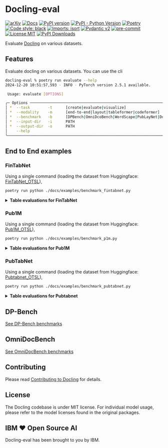 # Docling-eval


[![arXiv](https://img.shields.io/badge/arXiv-2408.09869-b31b1b.svg)](https://arxiv.org/abs/2408.09869)
[![Docs](https://img.shields.io/badge/docs-live-brightgreen)](https://ds4sd.github.io/docling/)
[![PyPI version](https://img.shields.io/pypi/v/docling)](https://pypi.org/project/docling/)
[![PyPI - Python Version](https://img.shields.io/pypi/pyversions/docling)](https://pypi.org/project/docling/)
[![Poetry](https://img.shields.io/endpoint?url=https://python-poetry.org/badge/v0.json)](https://python-poetry.org/)
[![Code style: black](https://img.shields.io/badge/code%20style-black-000000.svg)](https://github.com/psf/black)
[![Imports: isort](https://img.shields.io/badge/%20imports-isort-%231674b1?style=flat&labelColor=ef8336)](https://pycqa.github.io/isort/)
[![Pydantic v2](https://img.shields.io/endpoint?url=https://raw.githubusercontent.com/pydantic/pydantic/main/docs/badge/v2.json)](https://pydantic.dev)
[![pre-commit](https://img.shields.io/badge/pre--commit-enabled-brightgreen?logo=pre-commit&logoColor=white)](https://github.com/pre-commit/pre-commit)
[![License MIT](https://img.shields.io/github/license/DS4SD/docling)](https://opensource.org/licenses/MIT)
[![PyPI Downloads](https://static.pepy.tech/badge/docling/month)](https://pepy.tech/projects/docling)

Evaluate [Docling](https://github.com/DS4SD/docling) on various datasets.

## Features

Evaluate docling on various datasets. You can use the cli

```sh
docling-eval % poetry run evaluate --help
2024-12-20 10:51:57,593 - INFO - PyTorch version 2.5.1 available.

 Usage: evaluate [OPTIONS]

╭─ Options ───────────────────────────────────────────────────────────────────────────────────────────────────────────────────────────────────────────────────────────────────────────────────────────────────────────────────────────────────╮
│ *  --task        -t      [create|evaluate|visualize]                                                                Evaluation task [default: None] [required]                                                                              │
│ *  --modality    -m      [end-to-end|layout|tableformer|codeformer]                                                 Evaluation modality [default: None] [required]                                                                          │
│ *  --benchmark   -b      [DPBench|OmniDcoBench|WordScape|PubLayNet|DocLayNet|Pub1M|PubTabNet|FinTabNet|WikiTabNet]  Benchmark name [default: None] [required]                                                                               │
│ *  --input-dir   -i      PATH                                                                                       Input directory [default: None] [required]                                                                              │
│ *  --output-dir  -o      PATH                                                                                       Output directory [default: None] [required]                                                                             │
│    --help                                                                                                           Show this message and exit.                                                                                             │
╰─────────────────────────────────────────────────────────────────────────────────────────────────────────────────────────────────────────────────────────────────────────────────────────────────────────────────────────────────────────────╯
```

## End to End examples

### FinTabNet

Using a single command (loading the dataset from Huggingface: [FinTabNet_OTSL](https://huggingface.co/datasets/ds4sd/FinTabNet_OTSL)),

```sh
poetry run python ./docs/examples/benchmark_fintabnet.py
```

<details>
<summary><b>Table evaluations for FinTabNet</b></summary>
<br>

👉 Evaluate the dataset,

```sh
poetry run evaluate -t evaluate -m tableformer -b FinTabNet -i ./benchmarks/fintabnet-dataset/tableformer -o ./benchmarks/fintabnet-dataset/tableformer
```

👉 Visualise the dataset,

```sh
poetry run evaluate -t visualize -m tableformer -b FinTabNet -i ./benchmarks/fintabnet-dataset/tableformer -o ./benchmarks/fintabnet-dataset/tableformer
```

The final result (struct only here) can be visualised as,

|   x0<=TEDS |   TEDS<=x1 |   prob [%] |   acc [%] |   1-acc [%] |   total |
|------------|------------|------------|-----------|-------------|---------|
|       0    |       0.05 |        0   |       0   |       100   |       0 |
|       0.05 |       0.1  |        0   |       0   |       100   |       0 |
|       0.1  |       0.15 |        0   |       0   |       100   |       0 |
|       0.15 |       0.2  |        0.2 |       0   |       100   |       2 |
|       0.2  |       0.25 |        0   |       0.2 |        99.8 |       0 |
|       0.25 |       0.3  |        0   |       0.2 |        99.8 |       0 |
|       0.3  |       0.35 |        0   |       0.2 |        99.8 |       0 |
|       0.35 |       0.4  |        0   |       0.2 |        99.8 |       0 |
|       0.4  |       0.45 |        0   |       0.2 |        99.8 |       0 |
|       0.45 |       0.5  |        0   |       0.2 |        99.8 |       0 |
|       0.5  |       0.55 |        0.3 |       0.2 |        99.8 |       3 |
|       0.55 |       0.6  |        0.5 |       0.5 |        99.5 |       5 |
|       0.6  |       0.65 |        0.7 |       1   |        99   |       7 |
|       0.65 |       0.7  |        0.6 |       1.7 |        98.3 |       6 |
|       0.7  |       0.75 |        1.5 |       2.3 |        97.7 |      15 |
|       0.75 |       0.8  |        3.3 |       3.8 |        96.2 |      33 |
|       0.8  |       0.85 |       15.3 |       7.1 |        92.9 |     153 |
|       0.85 |       0.9  |       19   |      22.4 |        77.6 |     190 |
|       0.9  |       0.95 |       30.7 |      41.4 |        58.6 |     307 |
|       0.95 |       1    |       27.9 |      72.1 |        27.9 |     279 |
</details>

### Pub1M

Using a single command (loading the dataset from Huggingface: [Pub1M_OTSL](https://huggingface.co/datasets/ds4sd/Pub1M_OTSL)),

```sh
poetry run python ./docs/examples/benchmark_p1m.py
```

<details>
<summary><b>Table evaluations for Pub1M</b></summary>
<br>

👉 Evaluate the dataset,

```sh
poetry run evaluate -t evaluate -m tableformer -b Pub1M -i ./benchmarks/Pub1M-dataset/tableformer -o ./benchmarks/Pub1M-dataset/tableformer
```

👉 Visualise the dataset,

```sh
poetry run evaluate -t visualize -m tableformer -b Pub1M -i ./benchmarks/Pub1M-dataset/tableformer -o ./benchmarks/Pub1M-dataset/tableformer
```

|   x0<=TEDS |   TEDS<=x1 |   prob [%] |   acc [%] |   1-acc [%] |   total |
|------------|------------|------------|-----------|-------------|---------|
|       0    |       0.05 |        1.3 |       0   |       100   |      13 |
|       0.05 |       0.1  |        0.8 |       1.3 |        98.7 |       8 |
|       0.1  |       0.15 |        0.2 |       2.1 |        97.9 |       2 |
|       0.15 |       0.2  |        0.2 |       2.3 |        97.7 |       2 |
|       0.2  |       0.25 |        0   |       2.5 |        97.5 |       0 |
|       0.25 |       0.3  |        0   |       2.5 |        97.5 |       0 |
|       0.3  |       0.35 |        0.3 |       2.5 |        97.5 |       3 |
|       0.35 |       0.4  |        0   |       2.8 |        97.2 |       0 |
|       0.4  |       0.45 |        0.1 |       2.8 |        97.2 |       1 |
|       0.45 |       0.5  |        0.3 |       2.9 |        97.1 |       3 |
|       0.5  |       0.55 |        0.8 |       3.2 |        96.8 |       8 |
|       0.55 |       0.6  |        1.6 |       4   |        96   |      16 |
|       0.6  |       0.65 |        1.6 |       5.6 |        94.4 |      16 |
|       0.65 |       0.7  |        2.3 |       7.2 |        92.8 |      23 |
|       0.7  |       0.75 |        4.6 |       9.5 |        90.5 |      46 |
|       0.75 |       0.8  |       10.8 |      14.1 |        85.9 |     108 |
|       0.8  |       0.85 |       15.3 |      24.9 |        75.1 |     153 |
|       0.85 |       0.9  |       21.6 |      40.2 |        59.8 |     216 |
|       0.9  |       0.95 |       22.9 |      61.8 |        38.2 |     229 |
|       0.95 |       1    |       15.3 |      84.7 |        15.3 |     153 |
</details>

### PubTabNet

Using a single command (loading the dataset from Huggingface: [Pubtabnet_OTSL](https://huggingface.co/datasets/ds4sd/Pubtabnet_OTSL)),

```sh
poetry run python ./docs/examples/benchmark_pubtabnet.py
```

<details>
<summary><b>Table evaluations for Pubtabnet</b></summary>
<br>

👉 Evaluate the dataset,

```sh
poetry run evaluate -t evaluate -m tableformer -b Pubtabnet -i ./benchmarks/pubtabnet-dataset/tableformer -o ./benchmarks/pubtabnet-dataset/tableformer
```

👉 Visualise the dataset,

```sh
poetry run evaluate -t visualize -m tableformer -b Pubtabnet -i ./benchmarks/pubtabnet-dataset/tableformer -o ./benchmarks/pubtabnet-dataset/tableformer
```

The final result (struct only here) can be visualised as,

|   x0<=TEDS |   TEDS<=x1 |   prob [%] |   acc [%] |   1-acc [%] |   total |
|------------|------------|------------|-----------|-------------|---------|
|       0    |       0.05 |       0    |      0    |      100    |       0 |
|       0.05 |       0.1  |       0.01 |      0    |      100    |       1 |
|       0.1  |       0.15 |       0.01 |      0.01 |       99.99 |       1 |
|       0.15 |       0.2  |       0.02 |      0.02 |       99.98 |       2 |
|       0.2  |       0.25 |       0    |      0.04 |       99.96 |       0 |
|       0.25 |       0.3  |       0    |      0.04 |       99.96 |       0 |
|       0.3  |       0.35 |       0    |      0.04 |       99.96 |       0 |
|       0.35 |       0.4  |       0    |      0.04 |       99.96 |       0 |
|       0.4  |       0.45 |       0.02 |      0.04 |       99.96 |       2 |
|       0.45 |       0.5  |       0.1  |      0.06 |       99.94 |      10 |
|       0.5  |       0.55 |       0.1  |      0.15 |       99.85 |      10 |
|       0.55 |       0.6  |       0.24 |      0.25 |       99.75 |      25 |
|       0.6  |       0.65 |       0.47 |      0.49 |       99.51 |      49 |
|       0.65 |       0.7  |       1.04 |      0.96 |       99.04 |     108 |
|       0.7  |       0.75 |       2.44 |      2    |       98    |     254 |
|       0.75 |       0.8  |       4.65 |      4.44 |       95.56 |     483 |
|       0.8  |       0.85 |      13.71 |      9.09 |       90.91 |    1425 |
|       0.85 |       0.9  |      21.2  |     22.8  |       77.2  |    2204 |
|       0.9  |       0.95 |      28.48 |     43.99 |       56.01 |    2961 |
|       0.95 |       1    |      27.53 |     72.47 |       27.53 |    2862 |
</details>


## DP-Bench

[See DP-Bench benchmarks](docs/DP-Bench_benchmarks.md)


## OmniDocBench

[See OmniDocBench benchmarks](docs/OmniDocBench_benchmarks.md)


## Contributing

Please read [Contributing to Docling](https://github.com/DS4SD/docling/blob/main/CONTRIBUTING.md) for details.

## License

The Docling codebase is under MIT license.
For individual model usage, please refer to the model licenses found in the original packages.

## IBM ❤️ Open Source AI

Docling-eval has been brought to you by IBM.
